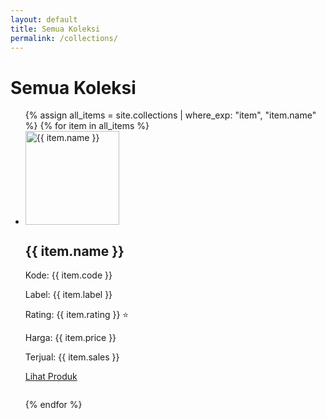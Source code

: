 ```yaml
---
layout: default
title: Semua Koleksi
permalink: /collections/
---
```


<h1>Semua Koleksi</h1>

<ul>
  {% assign all_items = site.collections | where_exp: "item", "item.name" %}
  {% for item in all_items %}
    <li style="margin-bottom: 2em;">
      <img src="{{ item.image }}" alt="{{ item.name }}" width="150" />
      <h2>{{ item.name }}</h2>
      <p>Kode: {{ item.code }}</p>
      <p>Label: {{ item.label }}</p>
      <p>Rating: {{ item.rating }} ⭐</p>
      <p>Harga: {{ item.price }}</p>
      <p>Terjual: {{ item.sales }}</p>
      <a href="{{ item.link }}">Lihat Produk</a>
    </li>
  {% endfor %}
</ul>
